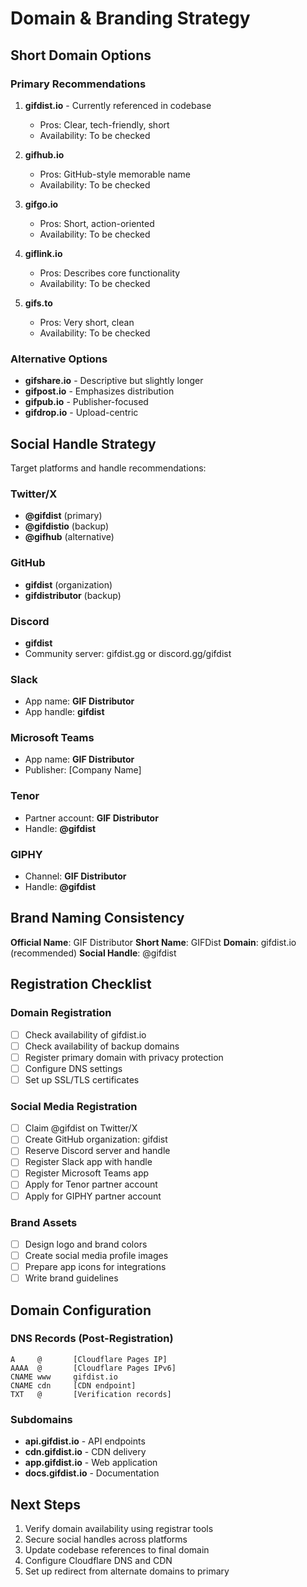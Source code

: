 # Domain & Branding Strategy

## Short Domain Options

### Primary Recommendations
1. **gifdist.io** - Currently referenced in codebase
   - Pros: Clear, tech-friendly, short
   - Availability: To be checked

2. **gifhub.io**
   - Pros: GitHub-style memorable name
   - Availability: To be checked

3. **gifgo.io**
   - Pros: Short, action-oriented
   - Availability: To be checked

4. **giflink.io**
   - Pros: Describes core functionality
   - Availability: To be checked

5. **gifs.to**
   - Pros: Very short, clean
   - Availability: To be checked

### Alternative Options
- **gifshare.io** - Descriptive but slightly longer
- **gifpost.io** - Emphasizes distribution
- **gifpub.io** - Publisher-focused
- **gifdrop.io** - Upload-centric

## Social Handle Strategy

Target platforms and handle recommendations:

### Twitter/X
- **@gifdist** (primary)
- **@gifdistio** (backup)
- **@gifhub** (alternative)

### GitHub
- **gifdist** (organization)
- **gifdistributor** (backup)

### Discord
- **gifdist**
- Community server: gifdist.gg or discord.gg/gifdist

### Slack
- App name: **GIF Distributor**
- App handle: **gifdist**

### Microsoft Teams
- App name: **GIF Distributor**
- Publisher: [Company Name]

### Tenor
- Partner account: **GIF Distributor**
- Handle: **@gifdist**

### GIPHY
- Channel: **GIF Distributor**
- Handle: **@gifdist**

## Brand Naming Consistency

**Official Name**: GIF Distributor
**Short Name**: GIFDist
**Domain**: gifdist.io (recommended)
**Social Handle**: @gifdist

## Registration Checklist

### Domain Registration
- [ ] Check availability of gifdist.io
- [ ] Check availability of backup domains
- [ ] Register primary domain with privacy protection
- [ ] Configure DNS settings
- [ ] Set up SSL/TLS certificates

### Social Media Registration
- [ ] Claim @gifdist on Twitter/X
- [ ] Create GitHub organization: gifdist
- [ ] Reserve Discord server and handle
- [ ] Register Slack app with handle
- [ ] Register Microsoft Teams app
- [ ] Apply for Tenor partner account
- [ ] Apply for GIPHY partner account

### Brand Assets
- [ ] Design logo and brand colors
- [ ] Create social media profile images
- [ ] Prepare app icons for integrations
- [ ] Write brand guidelines

## Domain Configuration

### DNS Records (Post-Registration)
```
A     @       [Cloudflare Pages IP]
AAAA  @       [Cloudflare Pages IPv6]
CNAME www     gifdist.io
CNAME cdn     [CDN endpoint]
TXT   @       [Verification records]
```

### Subdomains
- **api.gifdist.io** - API endpoints
- **cdn.gifdist.io** - CDN delivery
- **app.gifdist.io** - Web application
- **docs.gifdist.io** - Documentation

## Next Steps

1. Verify domain availability using registrar tools
2. Secure social handles across platforms
3. Update codebase references to final domain
4. Configure Cloudflare DNS and CDN
5. Set up redirect from alternate domains to primary
